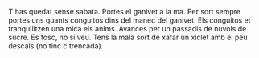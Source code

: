 T'has quedat sense sabata. Portes el ganivet a la ma. Per sort sempre portes
uns quants conguitos dins del manec del ganivet. Els conguitos et tranquilitzen
una mica els anims. Avances per un passadis de nuvols de sucre. Es fosc, no si
veu. Tens la mala sort de xafar un xiclet amb el peu descals (no tinc c
trencada).
